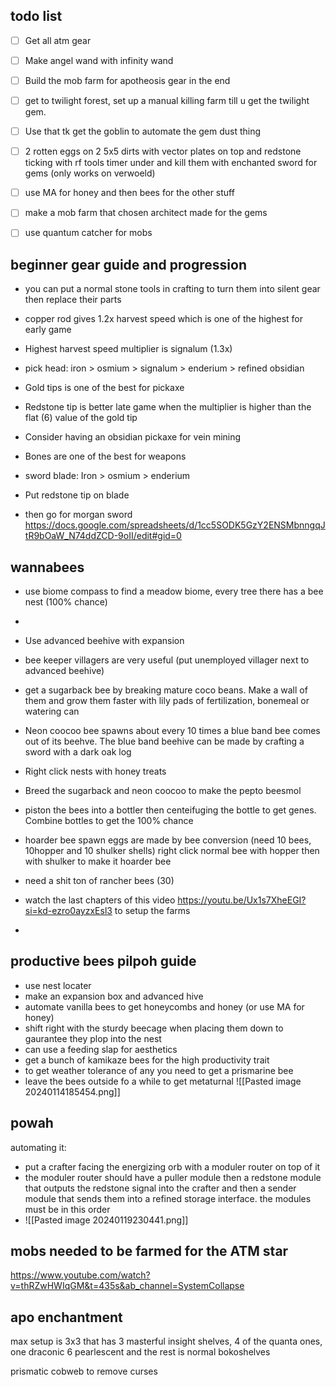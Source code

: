 
## todo list

- [ ] Get all atm gear
- [ ] Make angel wand with infinity wand
- [ ] Build the mob farm for apotheosis gear in the end

- [ ] get to twilight forest, set up a manual killing farm till u get the twilight gem. 
- [ ] Use that tk get the goblin to automate the gem dust thing
- [ ] 2 rotten eggs on 2 5x5 dirts with vector plates on top and redstone ticking with rf tools timer under and kill them with enchanted sword for gems (only works on verwoeld)

- [ ] use MA for honey and then bees for the other stuff

- [ ] make a mob farm that chosen architect made for the gems

- [ ] use quantum catcher for mobs

## beginner gear guide and progression

* you can put a normal stone tools in crafting to turn them into silent gear then replace their parts

* copper rod gives 1.2x harvest speed which is one of the highest for early game
* Highest harvest speed multiplier is signalum (1.3x)
* pick head: iron > osmium > signalum > enderium > refined obsidian
* Gold tips is one of the best for pickaxe
* Redstone tip is better late game when the multiplier is higher than the flat (6) value of the gold tip
* Consider having an obsidian pickaxe for vein mining 

* Bones are one of the best for weapons
* sword blade: Iron > osmium > enderium 
* Put redstone tip on blade
* then go for morgan sword
https://docs.google.com/spreadsheets/d/1cc5SODK5GzY2ENSMbnngqJtR9bOaW_N74ddZCD-9oII/edit#gid=0


## wannabees
- use biome compass to find a meadow biome, every tree there has a bee nest (100% chance)
- 
- Use advanced beehive with expansion
- bee keeper villagers are very useful (put unemployed villager next to advanced beehive) 

- get a sugarback bee by breaking mature coco beans. Make a wall of them and grow them faster with lily pads of fertilization, bonemeal or watering can
- Neon coocoo bee spawns about every 10 times a blue band bee comes out of its beehve. The blue band beehive can be made by crafting a sword with a dark oak log
- Right click nests with honey treats
- Breed the sugarback and neon coocoo to make the pepto beesmol

- piston the bees into a bottler then centeifuging the bottle to get genes. Combine bottles to get the 100% chance

- hoarder bee spawn eggs are made by bee conversion (need 10 bees, 10hopper and 10 shulker shells) right click normal bee with hopper then with shulker to make it hoarder bee

- need a shit ton of rancher bees (30)

- watch the last chapters of this video https://youtu.be/Ux1s7XheEGI?si=kd-ezro0ayzxEsl3 to setup the farms
-

## productive bees pilpoh guide

- use nest locater 
- make an expansion box and advanced hive
- automate vanilla bees to get honeycombs and honey (or use MA for honey)
- shift right with the sturdy beecage when placing them down to gaurantee they plop into the nest
- can use a feeding slap for aesthetics
- get a bunch of kamikaze bees for the high productivity trait
- to get weather tolerance of any you need to get a prismarine bee
- leave the bees outside fo a while to get metaturnal ![[Pasted image 20240114185454.png]]
## powah
automating it:
- put a crafter facing the energizing orb with a moduler router on top of it
- the moduler router should have a puller module then a redstone module that outputs the redstone signal into the crafter and then a sender module that sends them into a refined storage interface. the modules must be in this order
- ![[Pasted image 20240119230441.png]]


## mobs needed to be farmed for the ATM star
https://www.youtube.com/watch?v=thRZwHWIqGM&t=435s&ab_channel=SystemCollapse


## apo enchantment 
max setup is 3x3 that has 3 masterful insight shelves, 4 of the quanta ones, one draconic 6 pearlescent and the rest is normal bokoshelves

prismatic cobweb to remove curses